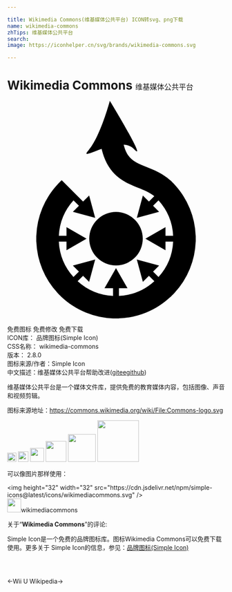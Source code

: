 ```yaml
---

title: Wikimedia Commons(维基媒体公共平台) ICON转svg、png下载
name: wikimedia-commons
zhTips: 维基媒体公共平台
search: 
image: https://iconhelper.cn/svg/brands/wikimedia-commons.svg

---
```


# Wikimedia Commons  <small style="font-size: 60%;font-weight: 100">维基媒体公共平台</small>

<div id="svg" class="svg-wrap">
<svg role="img" viewBox="0 0 24 24" xmlns="http://www.w3.org/2000/svg"><title>Wikimedia Commons icon</title><path d="M9.048 15.203a2.952 2.952 0 1 1 5.904 0 2.952 2.952 0 0 1-5.904 0zm11.749.064v-.388h-.006a8.726 8.726 0 0 0-.639-2.985 8.745 8.745 0 0 0-1.706-2.677l.004-.004-.186-.185-.044-.045-.026-.026-.204-.204-.006.007c-.848-.756-1.775-1.129-2.603-1.461-1.294-.519-2.138-.857-2.534-2.467.443.033.839.174 1.13.481C15.571 6.996 11.321 0 11.321 0s-1.063 3.985-2.362 5.461c-.654.744.22.273 1.453-.161.279 1.19.77 2.119 1.49 2.821.791.771 1.729 1.148 2.556 1.48.672.27 1.265.508 1.767.916l-.593.594-.668-.668-.668 2.463 2.463-.668-.668-.668.6-.599a6.285 6.285 0 0 1 1.614 3.906h-.844v-.944l-2.214 1.27 2.214 1.269v-.944h.844a6.283 6.283 0 0 1-1.614 3.906l-.6-.599.668-.668-2.463-.668.668 2.463.668-.668.6.6a6.263 6.263 0 0 1-3.907 1.618v-.848h.945L12 18.45l-1.27 2.214h.944v.848a6.266 6.266 0 0 1-3.906-1.618l.599-.6.668.668.668-2.463-2.463.668.668.668-.6.599a6.29 6.29 0 0 1-1.615-3.906h.844v.944l2.214-1.269-2.214-1.27v.944h-.843a6.292 6.292 0 0 1 1.615-3.906l.6.599-.668.668 2.463.668-.668-2.463-.668.668-2.359-2.358-.23.229-.044.045-.185.185.004.004a8.749 8.749 0 0 0-2.345 5.662h-.006v.649h.006a8.749 8.749 0 0 0 2.345 5.662l-.004.004.185.185.045.045.045.045.185.185.004-.004a8.73 8.73 0 0 0 2.677 1.707 8.75 8.75 0 0 0 2.985.639V24h.649v-.006a8.75 8.75 0 0 0 2.985-.639 8.717 8.717 0 0 0 2.677-1.707l.004.004.187-.187.044-.043.043-.044.187-.186-.004-.004a8.733 8.733 0 0 0 1.706-2.677 8.726 8.726 0 0 0 .639-2.985h.006v-.259z"/></svg>
</div>
<detail full-name='wikimedia-commons'></detail>

<div class="detail-page">
<p>
<span><span class="badge-success badge">免费图标</span> <span class="badge-success badge">免费修改</span>  <span class="badge-success badge">免费下载</span> </span>
<br/>
<span>
ICON库：
<span class="badge-secondary badge">品牌图标(Simple Icon)</span> 
</span>
<br/>
<span>
CSS名称：
<span class="badge-secondary badge">wikimedia-commons</span> 
</span>

<br/>
<span>
版本：
<span class="badge-secondary badge">2.8.0</span> 
</span>
<br/>
<span>图标来源/作者：<span class="badge-light badge">Simple Icon</span></span> 
<br/>
<span class="zh-detail">中文描述：<span class="badge-primary badge">维基媒体公共平台</span><span class="help-link"><span>帮助改进</span>(<a href="https://gitee.com/liuwave/icon-helper/edit/master/json/brands/wikimedia-commons.json" target="_blank" rel="noopener noreferrer">gitee</a><a href="https://github.com/liuwave/icon-helper/edit/master/json/brands/wikimedia-commons.json" target="_blank" rel="noopener noreferrer">github</a></span>)</span><br/>
</p>
</div><div class="description description alert alert-light"><p>维基媒体公共平台是一个媒体文件库，提供免费的教育媒体内容，包括图像、声音和视频剪辑。</p><p>图标来源地址：<a href="https://commons.wikimedia.org/wiki/File:Commons-logo.svg" target="_blank" rel="noopener noreferrer">https://commons.wikimedia.org/wiki/File:Commons-logo.svg</a></p></div>
<div class="alert alert-dark">
<img height="21" width="21" src="https://cdn.jsdelivr.net/npm/simple-icons@latest/icons/wikimediacommons.svg" />
<img height="24" width="24" src="https://cdn.jsdelivr.net/npm/simple-icons@latest/icons/wikimediacommons.svg" />
<img height="32" width="32" src="https://cdn.jsdelivr.net/npm/simple-icons@latest/icons/wikimediacommons.svg" />
<img height="48" width="48" src="https://cdn.jsdelivr.net/npm/simple-icons@latest/icons/wikimediacommons.svg" />
<img height="64" width="64" src="https://cdn.jsdelivr.net/npm/simple-icons@latest/icons/wikimediacommons.svg" />
<img height="96" width="96" src="https://cdn.jsdelivr.net/npm/simple-icons@latest/icons/wikimediacommons.svg" />

</div>
<div>
  <p>可以像图片那样使用：    
  </p>
  <div class="alert alert-primary" style="font-size: 14px">
    &lt;img height="32" width="32" src="https://cdn.jsdelivr.net/npm/simple-icons@latest/icons/wikimediacommons.svg" /&gt;
    <copy-btn content='<img height="32" width="32" src="https://cdn.jsdelivr.net/npm/simple-icons@latest/icons/wikimediacommons.svg" />'></copy-btn>
  </div>
  <div class="alert alert-secondary">
    <img height="32" width="32" src="https://cdn.jsdelivr.net/npm/simple-icons@latest/icons/wikimediacommons.svg" />wikimediacommons
    <copy-btn content="wikimediacommons" btn-title="复制图标名称"></copy-btn>
  </div>
</div>
<div class="icon-detail__container">
<p>关于“<b>Wikimedia Commons</b>”的评论:</p>
</div>
<Vssue title="关于“Wikimedia Commons”的评论" />
<div><p>Simple Icon是一个免费的品牌图标库。图标Wikimedia Commons可以免费下载使用。更多关于  Simple Icon的信息，参见：<a target="_blank" href="https://iconhelper.cn/brands.html">品牌图标(Simple Icon)</a>
</p></div>


<div style="padding:2rem 0 " class="page-nav"><p class="inner"><span class="prev">←<router-link to="/icon/wii-u.html">Wii U</router-link></span> <span class="next"><router-link to="/icon/wikipedia.html">Wikipedia</router-link>→</span></p></div>
